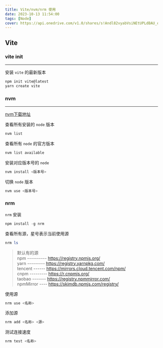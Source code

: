 ```yaml
---
title: Vite/nvm/nrm 使用
date: 2023-10-13 11:54:00
tags: [Node]
cover: https://api.onedrive.com/v1.0/shares/s!Andl82vyabVsiNEtUPLdBAU_o0Vkqw/root/content
---
```


## Vite

### vite init

---

安装 `vite` 的最新版本

```powershell
npm init vite@latest
yarn create vite
```

### nvm

---

[nvm下载地址](https://github.com/coreybutler/nvm-windows/releases)

查看所有安装的 `node` 版本

```powershell
nvm list
```

查看所有 `node` 的官方版本

```powershell
nvm list available
```

安装对应版本号的 `node` 

```powershell
nvm install <版本号>
```

切换 `node` 版本

```powershell
nvm use <版本号>
```

### nrm

`nrm` 安装

```powershell
npm install -g nrm
```

查看所有源，星号表示当前使用源

```powershell
nrm ls
```

> 默认有的源  
> npm ---------- https://registry.npmjs.org/  
> yarn --------- https://registry.yarnpkg.com/  
> tencent ------ https://mirrors.cloud.tencent.com/npm/  
> cnpm --------- https://r.cnpmjs.org/  
> taobao ------- https://registry.npmmirror.com/  
> npmMirror ---- https://skimdb.npmjs.com/registry/  

使用源

```powershell
nrm use <名称>
```

添加源

```powershell
nrm add <名称> <源>
```

测试连接速度

```powershell
nrm test <名称>
```
